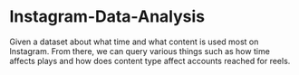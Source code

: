# Instagram-Data-Analysis

Given a dataset about what time and what content is used most on Instagram. From there, we can query various things such as how time affects plays and how does content type affect accounts reached for reels.
